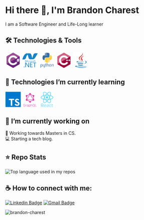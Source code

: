 # Hi there 👋, I'm Brandon Charest

I am a Software Engineer and Life-Long learner

## 🛠 Technologies & Tools
<img src="https://raw.githubusercontent.com/devicons/devicon/00f02ef57fb7601fd1ddcc2fe6fe670fef3ae3e4/icons/csharp/csharp-original.svg" width="50" height="50"/> <img src="https://raw.githubusercontent.com/devicons/devicon/00f02ef57fb7601fd1ddcc2fe6fe670fef3ae3e4/icons/dot-net/dot-net-plain-wordmark.svg" width="50" height="50"/> <img src="https://raw.githubusercontent.com/devicons/devicon/00f02ef57fb7601fd1ddcc2fe6fe670fef3ae3e4/icons/python/python-original-wordmark.svg" width="50" height="50"/> <img src="https://raw.githubusercontent.com/devicons/devicon/00f02ef57fb7601fd1ddcc2fe6fe670fef3ae3e4/icons/cplusplus/cplusplus-original.svg" width="50" height="50"/> <img src="https://raw.githubusercontent.com/devicons/devicon/00f02ef57fb7601fd1ddcc2fe6fe670fef3ae3e4/icons/java/java-original.svg" width="50" height="50"/>


## 🌱 Technologies I’m currently learning 
<img src="https://raw.githubusercontent.com/devicons/devicon/00f02ef57fb7601fd1ddcc2fe6fe670fef3ae3e4/icons/typescript/typescript-original.svg" width="50" height="50"/> <img src="https://raw.githubusercontent.com/devicons/devicon/00f02ef57fb7601fd1ddcc2fe6fe670fef3ae3e4/icons/graphql/graphql-plain-wordmark.svg" width="50" height="50"/> <img src="https://raw.githubusercontent.com/devicons/devicon/00f02ef57fb7601fd1ddcc2fe6fe670fef3ae3e4/icons/react/react-original-wordmark.svg" width="50" height="50"/>


## 🔭 I’m currently working on
🏫 Working towards Masters in CS.</br>
💻 Starting a tech blog.

## ⭐ Repo Stats
<img width="" src="https://github-readme-stats.vercel.app/api/top-langs/?username=brandon-charest&layout=compact&theme=dracula&hide=HTML&count_private=true" alt="Top language used in my repos" />


## ☕ How to connect with me:
[![Linkedin Badge](https://img.shields.io/badge/-LinkedIn-blue?style=flat-square&logo=Linkedin&logoColor=white&link=https://www.linkedin.com/in/csabatothdev/)](https://www.linkedin.com/in/brandon-charest/)
[![Gmail Badge](https://img.shields.io/badge/-Gmail-c14438?style=flat-square&logo=Gmail&logoColor=white&link=mailto:b.charest019@gmail.com)](mailto:b.charest019@gmail.com)



<img src="https://komarev.com/ghpvc/?username=brandon-charest" alt="brandon-charest" />

<!--

<img align="center" src="https://github-readme-stats.vercel.app/api/top-langs/?username=brandon-charest&langs_count=5" />

-->
>
